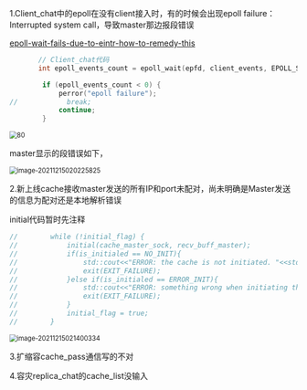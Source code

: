 1.Client_chat中的epoll在没有client接入时，有的时候会出现epoll failure：Interrupted system call，导致master那边报段错误

[epoll-wait-fails-due-to-eintr-how-to-remedy-this](https://stackoverflow.com/questions/6870158/epoll-wait-fails-due-to-eintr-how-to-remedy-this)

```c++
       // Client_chat代码 
	   int epoll_events_count = epoll_wait(epfd, client_events, EPOLL_SIZE, -1);

        if (epoll_events_count < 0) {
            perror("epoll failure");
//            break;
            continue;
        }
```

<img src="https://s2.loli.net/2021/12/15/EcqwrdlbOQBVLDu.png" alt="80" style="zoom:80%;" />

master显示的段错误如下，

<img src="https://s2.loli.net/2021/12/15/th3GAzwMgB8RTjJ.png" alt="image-20211215020225825" style="zoom:80%;" />



2.新上线cache接收master发送的所有IP和port未配对，尚未明确是Master发送的信息为配对还是本地解析错误

initial代码暂时先注释

```C++
//        while (!initial_flag) {
//            initial(cache_master_sock, recv_buff_master);
//            if(is_initialed == NO_INIT){
//                std::cout<<"ERROR: the cache is not initiated. "<<std::endl;
//                exit(EXIT_FAILURE);
//            }else if(is_initialed == ERROR_INIT){
//                std::cout<<"ERROR: something wrong when initiating the cache."<<std::endl;
//                exit(EXIT_FAILURE);
//            }
//            initial_flag = true;
//        }
```

<img src="C:/Users/Aboriginer/AppData/Roaming/Typora/typora-user-images/image-20211215021400334.png" alt="image-20211215021400334" style="zoom:80%;" />



3.扩缩容cache_pass通信写的不对

4.容灾replica_chat的cache_list没输入